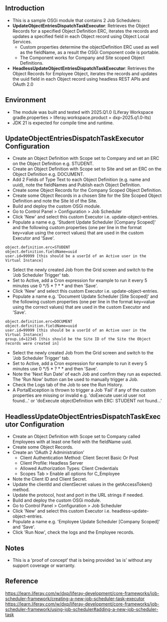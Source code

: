 ## Introduction ##
- This is a sample OSGi module that contains 2 Job Schedulers:
- **UpdateObjectEntriesDispatchTaskExecutor**: Retrieves the Object Records for a specified Object Definition ERC, iterates the records and updates a specified field in each Object record using Object Local Services.
  - Custom properties determine the objectDefinition ERC used as well as the fieldName, as a result the OSGi Component code is portable.
  - The Component works for Company and Site scoped Object Definitions.
- **HeadlessUpdateObjectEntriesDispatchTaskExecutor**: Retrieves the Object Records for Employee Object, iterates the records and updates the uuid field in each Object record using headless REST APIs and OAuth 2.0

## Environment ##
- The module was built and tested with 2025.Q1.0 (Liferay Workspace gradle.properties > liferay.workspace.product = dxp-2025.q1.0-lts)
- JDK 21 is expected for compile time and runtime.

## UpdateObjectEntriesDispatchTaskExecutor Configuration ##
- Create an Object Definition with Scope set to Company and set an ERC on the Object Definition e.g. STUDENT.
- Create an Object Definition with Scope set to Site and set an ERC on the Object Definition e.g. DOCUMENT.
- Add 2 Fields of Type Text to each Object Definition (e.g. name and uuid), note the fieldNames and Publish each Object Definition.
- Create some Object Records for the Company Scoped Object Definition.
- Create some Object Records in a chosen Site for the Site Scoped Object Definition and note the Site Id of the Site.
- Build and deploy the custom OSGi module.
- Go to Control Panel > Configuration > Job Scheduler
- Click 'New' and select this custom Executor i.e. update-object-entries.
- Populate a name e.g. 'Student Update Scheduler [Company Scoped]' and the following custom properties (one per line in the format key=value using the correct values) that are used in the custom Executor and 'Save'.
```
object.definition.erc=STUDENT
object.definition.fieldName=uuid
user.id=99999 [this should be a userId of an Active user in the Virtual Instance]
```
- Select the newly created Job from the Grid screen and switch to the 'Job Scheduler Trigger' tab.
- Set to Active, add a Cron expression for example to run it every 5 minutes use 0 */5 * ? * * and then 'Save'.
- Click 'New' and select this custom Executor i.e. update-object-entries.
- Populate a name e.g. 'Document Update Scheduler [Site Scoped]' and the following custom properties (one per line in the format key=value using the correct values) that are used in the custom Executor and 'Save'.
```
object.definition.erc=DOCUMENT
object.definition.fieldName=uuid
user.id=99999 [this should be a userId of an Active user in the Virtual Instance]
group.id=12345 [this should be the Site ID of the Site the Object records were created in]
```
- Select the newly created Job from the Grid screen and switch to the 'Job Scheduler Trigger' tab.
- Set to Active, add a Cron expression for example to run it every 5 minutes use 0 */5 * ? * * and then 'Save'.
- Note the 'Next Run Date' of each Job and confirm they run as expected. The 'Run Now' button can be used to manually trigger a Job.
- Check the Logs tab of the Job to see the Run History.
- A PortalException is thrown to trigger a Job 'Fail' if any of the custom properties are missing or invalid e.g. 'doExecute user.id user not found...' or 'doExecute objectDefinition with ERC: STUDENT not found...'

## HeadlessUpdateObjectEntriesDispatchTaskExecutor Configuration ##
- Create an Object Definition with Scope set to Company called Employees with at least one field with the fieldName uuid.
- Create some Object Records.
- Create an 'OAuth 2 Administration'
  - Client Authentication Method: Client Secret Basic Or Post
  - Client Profile: Headless Server
  - Allowed Authorization Types: Client Credentials
  - Scopes Tab > Enable all options for C_Employee
- Note the Client ID and Client Secret.
- Update the clientId and clientSecret values in the getAccessToken() method.
- Update the protocol, host and port in the URL strings if needed.
- Build and deploy the custom OSGi module.
- Go to Control Panel > Configuration > Job Scheduler
- Click 'New' and select this custom Executor i.e. headless-update-object-entries.
- Populate a name e.g. 'Employee Update Scheduler [Company Scoped]' and 'Save'.
- Click 'Run Now', check the logs and the Employee records.

## Notes ##
- This is a ‘proof of concept’ that is being provided ‘as is’ without any support coverage or warranty.

## Reference ##
https://learn.liferay.com/w/dxp/liferay-development/core-frameworks/job-scheduler-framework/creating-a-new-job-scheduler-task-executor
https://learn.liferay.com/w/dxp/liferay-development/core-frameworks/job-scheduler-framework/using-job-scheduler#adding-a-new-job-scheduler-task
